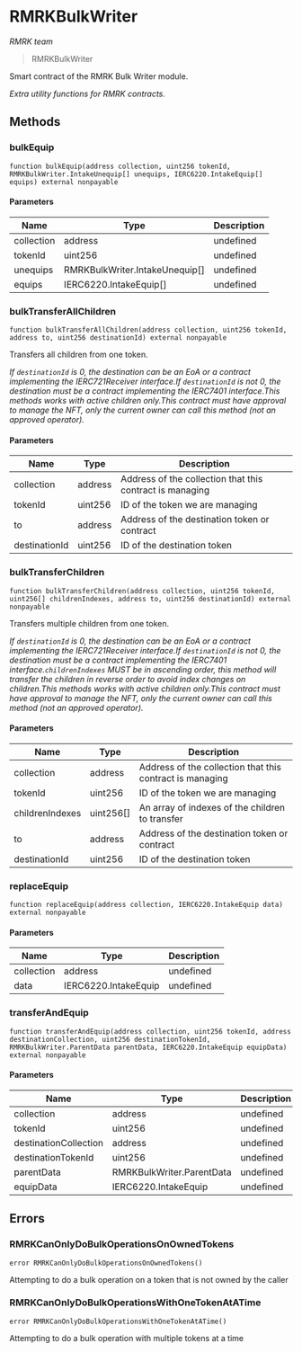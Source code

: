 # RMRKBulkWriter

*RMRK team*

> RMRKBulkWriter

Smart contract of the RMRK Bulk Writer module.

*Extra utility functions for RMRK contracts.*

## Methods

### bulkEquip

```solidity
function bulkEquip(address collection, uint256 tokenId, RMRKBulkWriter.IntakeUnequip[] unequips, IERC6220.IntakeEquip[] equips) external nonpayable
```





#### Parameters

| Name | Type | Description |
|---|---|---|
| collection | address | undefined |
| tokenId | uint256 | undefined |
| unequips | RMRKBulkWriter.IntakeUnequip[] | undefined |
| equips | IERC6220.IntakeEquip[] | undefined |

### bulkTransferAllChildren

```solidity
function bulkTransferAllChildren(address collection, uint256 tokenId, address to, uint256 destinationId) external nonpayable
```

Transfers all children from one token.

*If `destinationId` is 0, the destination can be an EoA or a contract implementing the IERC721Receiver interface.If `destinationId` is not 0, the destination must be a contract implementing the IERC7401 interface.This methods works with active children only.This contract must have approval to manage the NFT, only the current owner can call this method (not an approved operator).*

#### Parameters

| Name | Type | Description |
|---|---|---|
| collection | address | Address of the collection that this contract is managing |
| tokenId | uint256 | ID of the token we are managing |
| to | address | Address of the destination token or contract |
| destinationId | uint256 | ID of the destination token |

### bulkTransferChildren

```solidity
function bulkTransferChildren(address collection, uint256 tokenId, uint256[] childrenIndexes, address to, uint256 destinationId) external nonpayable
```

Transfers multiple children from one token.

*If `destinationId` is 0, the destination can be an EoA or a contract implementing the IERC721Receiver interface.If `destinationId` is not 0, the destination must be a contract implementing the IERC7401 interface.`childrenIndexes` MUST be in ascending order, this method will transfer the children in reverse order to avoid index changes on children.This methods works with active children only.This contract must have approval to manage the NFT, only the current owner can call this method (not an approved operator).*

#### Parameters

| Name | Type | Description |
|---|---|---|
| collection | address | Address of the collection that this contract is managing |
| tokenId | uint256 | ID of the token we are managing |
| childrenIndexes | uint256[] | An array of indexes of the children to transfer |
| to | address | Address of the destination token or contract |
| destinationId | uint256 | ID of the destination token |

### replaceEquip

```solidity
function replaceEquip(address collection, IERC6220.IntakeEquip data) external nonpayable
```





#### Parameters

| Name | Type | Description |
|---|---|---|
| collection | address | undefined |
| data | IERC6220.IntakeEquip | undefined |

### transferAndEquip

```solidity
function transferAndEquip(address collection, uint256 tokenId, address destinationCollection, uint256 destinationTokenId, RMRKBulkWriter.ParentData parentData, IERC6220.IntakeEquip equipData) external nonpayable
```





#### Parameters

| Name | Type | Description |
|---|---|---|
| collection | address | undefined |
| tokenId | uint256 | undefined |
| destinationCollection | address | undefined |
| destinationTokenId | uint256 | undefined |
| parentData | RMRKBulkWriter.ParentData | undefined |
| equipData | IERC6220.IntakeEquip | undefined |




## Errors

### RMRKCanOnlyDoBulkOperationsOnOwnedTokens

```solidity
error RMRKCanOnlyDoBulkOperationsOnOwnedTokens()
```

Attempting to do a bulk operation on a token that is not owned by the caller




### RMRKCanOnlyDoBulkOperationsWithOneTokenAtATime

```solidity
error RMRKCanOnlyDoBulkOperationsWithOneTokenAtATime()
```

Attempting to do a bulk operation with multiple tokens at a time





